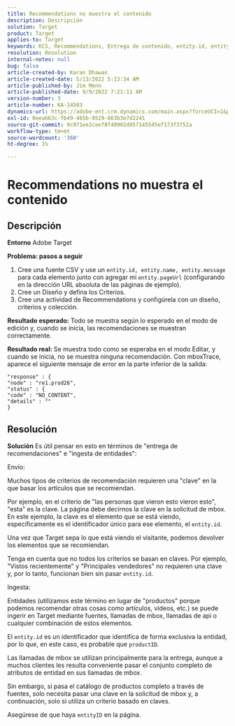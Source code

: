 ```yaml
---
title: Recommendations no muestra el contenido
description: Descripción
solution: Target
product: Target
applies-to: Target
keywords: KCS, Recommendations, Entrega de contenido, entity.id, entityID, productID, clave, identificador
resolution: Resolution
internal-notes: null
bug: false
article-created-by: Karan Dhawan
article-created-date: 5/13/2022 5:13:34 AM
article-published-by: Jim Menn
article-published-date: 9/9/2022 7:21:11 AM
version-number: 3
article-number: KA-14503
dynamics-url: https://adobe-ent.crm.dynamics.com/main.aspx?forceUCI=1&pagetype=entityrecord&etn=knowledgearticle&id=45c52a6f-7bd2-ec11-a7b5-00224809c101
exl-id: 0eea663c-fb49-465b-9529-863b3e7d2241
source-git-commit: 9c971ee2ceef8f48902d857145545ef173f3752a
workflow-type: tm+mt
source-wordcount: '360'
ht-degree: 1%

---
```


# Recommendations no muestra el contenido

## Descripción


<b>Entorno</b>
Adobe Target

<b>Problema: pasos a seguir</b>

1. Cree una fuente CSV y use un `entity.id, entity.name, entity.message` para cada elemento junto con agregar mi `entity.pageUrl` (configurando en la dirección URL absoluta de las páginas de ejemplo).
2. Cree un Diseño y defina los Criterios.
3. Cree una actividad de Recommendations y configúrela con un diseño, criterios y colección.


<b>Resultado esperado:</b>
Todo se muestra según lo esperado en el modo de edición y, cuando se inicia, las recomendaciones se muestran correctamente.

<b>Resultado real:</b>
Se muestra todo&#x200B;&#x200B;&#x200B;&#x200B;&#x200B; como se esperaba en el modo Editar, y cuando se inicia, no se muestra ninguna recomendación.
Con mboxTrace, aparece el siguiente mensaje de error en la parte inferior de la salida:

```
"response" : {
"node" : "re1.prod26",
"status" : {
"code" : "NO_CONTENT",
"details" : ""
}
```

## Resolución


<b>Solución</b>
Es útil pensar en esto en términos de &quot;entrega de recomendaciones&quot; e &quot;ingesta de entidades&quot;:



Envío:

Muchos tipos de criterios de recomendación requieren una &quot;clave&quot; en la que basar los artículos que se recomiendan.

Por ejemplo, en el criterio de &quot;las personas que vieron esto vieron esto&quot;, &quot;esta&quot; es la clave. La página debe decirnos la clave en la solicitud de mbox. En este ejemplo, la clave es el elemento que se está viendo, específicamente es el identificador único para ese elemento, el `entity.id`.

Una vez que Target sepa lo que está viendo el visitante, podemos devolver los elementos que se recomiendan.

Tenga en cuenta que no todos los criterios se basan en claves. Por ejemplo, &quot;Vistos recientemente&quot; y &quot;Principales vendedores&quot; no requieren una clave y, por lo tanto, funcionan bien sin pasar `entity.id`.



Ingesta:

Entidades (utilizamos este término en lugar de &quot;productos&quot; porque podemos recomendar otras cosas como artículos, vídeos, etc.) se puede ingerir en Target mediante fuentes, llamadas de mbox, llamadas de api o cualquier combinación de estos elementos.

El `entity.id` es un identificador que identifica de forma exclusiva la entidad, por lo que, en este caso, es probable que `productID`.

Las llamadas de mbox se utilizan principalmente para la entrega, aunque a muchos clientes les resulta conveniente pasar el conjunto completo de atributos de entidad en sus llamadas de mbox.

Sin embargo, si pasa el catálogo de productos completo a través de fuentes, solo necesita pasar una clave en la solicitud de mbox y, a continuación, solo si utiliza un criterio basado en claves.



Asegúrese de que haya `entityID` en la página.
